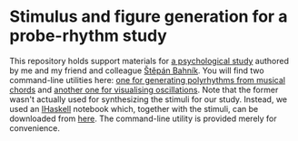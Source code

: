 # Stimulus and figure generation for a probe-rhythm study

This repository holds support materials for [a psychological study][Hadrava2016] authored by me and my friend and colleague [Štěpán Bahník][bahniks]. You will find two command-line utilities here: [one for generating polyrhythms from musical chords][probe-rhythm-stimuli] and [another one for visualising oscillations][probe-rhythm-figures]. Note that the former wasn't actually used for synthesizing the stimuli for our study. Instead, we used an [IHaskell][IHaskell] notebook which, together with the stimuli, can be downloaded from [here][stimuli]. The command-line utility is provided merely for convenience.

[Hadrava2016]:https://osf.io/tcusj/#
[bahniks]:https://github.com/bahniks
[probe-rhythm-stimuli]:https://github.com/kitharoidos/probe-rhythm-study/tree/master/probe-rhythm-stimuli
[probe-rhythm-figures]:https://github.com/kitharoidos/probe-rhythm-study/tree/master/probe-rhythm-figures
[stimuli]:https://github.com/kitharoidos/probe-rhythm-study/tree/master/Stimuli
[IHaskell]:https://github.com/gibiansky/IHaskell
